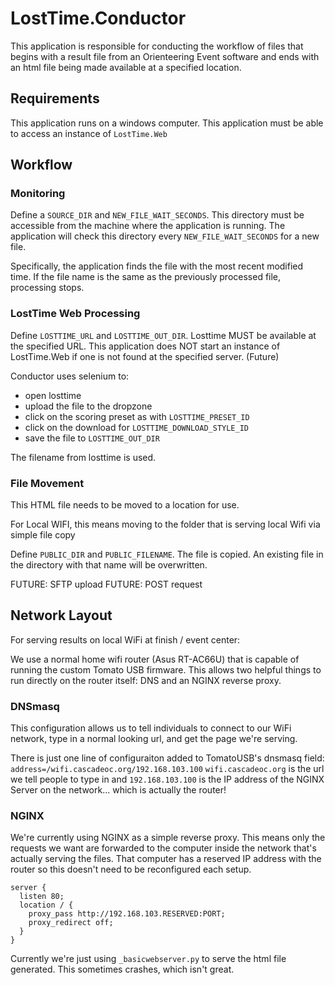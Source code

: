 # LostTime.Conductor

This application is responsible for conducting the workflow of files that begins with a result file from an Orienteering Event software and ends with an html file being made available at a specified location.

## Requirements

This application runs on a windows computer.
This application must be able to access an instance of `LostTime.Web`

## Workflow

### Monitoring

Define a `SOURCE_DIR` and `NEW_FILE_WAIT_SECONDS`. This directory must be accessible from the machine where the application is running. The application will check this directory every `NEW_FILE_WAIT_SECONDS` for a new file.

Specifically, the application finds the file with the most recent modified time. If the file name is the same as the previously processed file, processing stops.


### LostTime Web Processing

Define `LOSTTIME_URL` and `LOSTTIME_OUT_DIR`.
Losttime MUST be available at the specified URL. This application does NOT start an instance of LostTime.Web if one is not found at the specified server. (Future)

Conductor uses selenium to:
- open losttime
- upload the file to the dropzone
- click on the scoring preset as with `LOSTTIME_PRESET_ID`
- click on the download for `LOSTTIME_DOWNLOAD_STYLE_ID`
- save the file to `LOSTTIME_OUT_DIR`

The filename from losttime is used.

### File Movement

This HTML file needs to be moved to a location for use.

For Local WIFI, this means moving to the folder that is serving local Wifi via simple file copy

Define `PUBLIC_DIR` and `PUBLIC_FILENAME`. The file is copied. An existing file in the directory with that name will be overwritten.

FUTURE: SFTP upload
FUTURE: POST request

## Network Layout

For serving results on local WiFi at finish / event center:

We use a normal home wifi router (Asus RT-AC66U) that is capable of running the custom Tomato USB firmware. This allows two helpful things to run directly on the router itself: DNS and an NGINX reverse proxy.

### DNSmasq
This configuration allows us to tell individuals to connect to our WiFi network, type in a normal looking url, and get the page we're serving.

There is just one line of configuraiton added to TomatoUSB's dnsmasq field:
```address=/wifi.cascadeoc.org/192.168.103.100```
`wifi.cascadeoc.org` is the url we tell people to type in and `192.168.103.100` is the IP address of the NGINX Server on the network... which is actually the router!

### NGINX
We're currently using NGINX as a simple reverse proxy. This means only the requests we want are forwarded to the computer inside the network that's actually serving the files. That computer has a reserved IP address with the router so this doesn't need to be reconfigured each setup.
```
server {
  listen 80;
  location / {
    proxy_pass http://192.168.103.RESERVED:PORT;
    proxy_redirect off;
  }
}
```

Currently we're just using `_basicwebserver.py` to serve the html file generated. This sometimes crashes, which isn't great.



